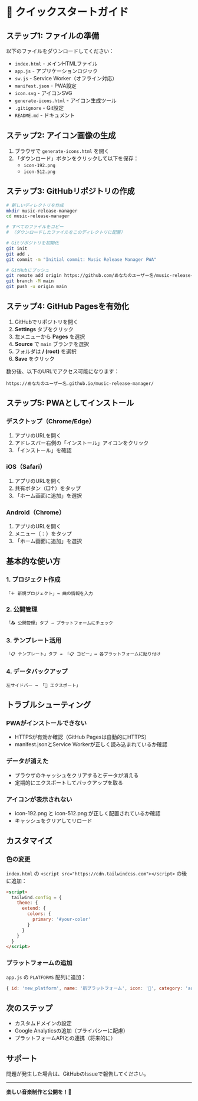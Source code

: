 # 🚀 クイックスタートガイド

## ステップ1: ファイルの準備

以下のファイルをダウンロードしてください：

- `index.html` - メインHTMLファイル
- `app.js` - アプリケーションロジック
- `sw.js` - Service Worker（オフライン対応）
- `manifest.json` - PWA設定
- `icon.svg` - アイコンSVG
- `generate-icons.html` - アイコン生成ツール
- `.gitignore` - Git設定
- `README.md` - ドキュメント

## ステップ2: アイコン画像の生成

1. ブラウザで `generate-icons.html` を開く
2. 「ダウンロード」ボタンをクリックして以下を保存：
   - `icon-192.png`
   - `icon-512.png`

## ステップ3: GitHubリポジトリの作成

```bash
# 新しいディレクトリを作成
mkdir music-release-manager
cd music-release-manager

# すべてのファイルをコピー
# （ダウンロードしたファイルをこのディレクトリに配置）

# Gitリポジトリを初期化
git init
git add .
git commit -m "Initial commit: Music Release Manager PWA"

# GitHubにプッシュ
git remote add origin https://github.com/あなたのユーザー名/music-release-manager.git
git branch -M main
git push -u origin main
```

## ステップ4: GitHub Pagesを有効化

1. GitHubでリポジトリを開く
2. **Settings** タブをクリック
3. 左メニューから **Pages** を選択
4. **Source** で `main` ブランチを選択
5. フォルダは **/ (root)** を選択
6. **Save** をクリック

数分後、以下のURLでアクセス可能になります：
```
https://あなたのユーザー名.github.io/music-release-manager/
```

## ステップ5: PWAとしてインストール

### デスクトップ（Chrome/Edge）
1. アプリのURLを開く
2. アドレスバー右側の「インストール」アイコンをクリック
3. 「インストール」を確認

### iOS（Safari）
1. アプリのURLを開く
2. 共有ボタン（□↑）をタップ
3. 「ホーム画面に追加」を選択

### Android（Chrome）
1. アプリのURLを開く
2. メニュー（⋮）をタップ
3. 「ホーム画面に追加」を選択

## 基本的な使い方

### 1. プロジェクト作成
```
「＋ 新規プロジェクト」→ 曲の情報を入力
```

### 2. 公開管理
```
「📤 公開管理」タブ → プラットフォームにチェック
```

### 3. テンプレート活用
```
「📋 テンプレート」タブ → 「📋 コピー」→ 各プラットフォームに貼り付け
```

### 4. データバックアップ
```
左サイドバー → 「💾 エクスポート」
```

## トラブルシューティング

### PWAがインストールできない
- HTTPSが有効か確認（GitHub Pagesは自動的にHTTPS）
- manifest.jsonとService Workerが正しく読み込まれているか確認

### データが消えた
- ブラウザのキャッシュをクリアするとデータが消える
- 定期的にエクスポートしてバックアップを取る

### アイコンが表示されない
- icon-192.png と icon-512.png が正しく配置されているか確認
- キャッシュをクリアしてリロード

## カスタマイズ

### 色の変更
`index.html` の `<script src="https://cdn.tailwindcss.com"></script>` の後に追加：
```html
<script>
  tailwind.config = {
    theme: {
      extend: {
        colors: {
          primary: '#your-color'
        }
      }
    }
  }
</script>
```

### プラットフォームの追加
`app.js` の `PLATFORMS` 配列に追加：
```javascript
{ id: 'new_platform', name: '新プラットフォーム', icon: '🎵', category: 'audio' }
```

## 次のステップ

- カスタムドメインの設定
- Google Analyticsの追加（プライバシーに配慮）
- プラットフォームAPIとの連携（将来的に）

## サポート

問題が発生した場合は、GitHubのIssueで報告してください。

---

**楽しい音楽制作と公開を！🎵**
